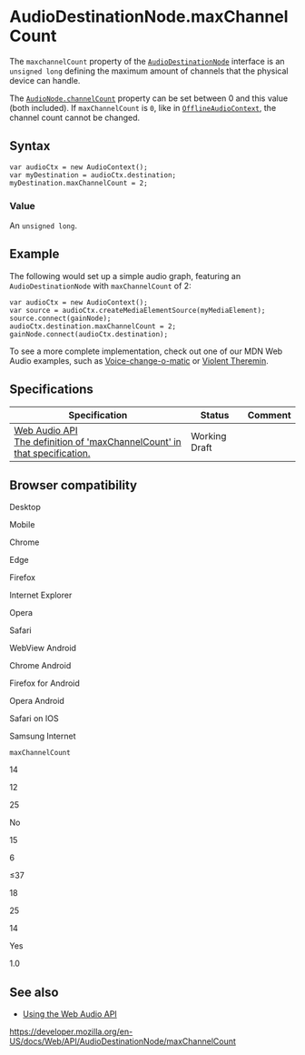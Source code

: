 # AudioDestinationNode.maxChannelCount

The `maxchannelCount` property of the [`AudioDestinationNode`](../audiodestinationnode) interface is an `unsigned long` defining the maximum amount of channels that the physical device can handle.

The [`AudioNode.channelCount`](../audionode/channelcount) property can be set between 0 and this value (both included). If `maxChannelCount` is `0`, like in [`OfflineAudioContext`](../offlineaudiocontext), the channel count cannot be changed.

## Syntax

    var audioCtx = new AudioContext();
    var myDestination = audioCtx.destination;
    myDestination.maxChannelCount = 2;

### Value

An `unsigned long`.

## Example

The following would set up a simple audio graph, featuring an `AudioDestinationNode` with `maxChannelCount` of 2:

    var audioCtx = new AudioContext();
    var source = audioCtx.createMediaElementSource(myMediaElement);
    source.connect(gainNode);
    audioCtx.destination.maxChannelCount = 2;
    gainNode.connect(audioCtx.destination);

To see a more complete implementation, check out one of our MDN Web Audio examples, such as [Voice-change-o-matic](https://mdn.github.io/voice-change-o-matic/) or [Violent Theremin](https://mdn.github.io/violent-theremin/).

## Specifications

<table><thead><tr class="header"><th>Specification</th><th>Status</th><th>Comment</th></tr></thead><tbody><tr class="odd"><td><a href="https://webaudio.github.io/web-audio-api/#dom-audiodestinationnode-maxchannelcount">Web Audio API<br />
<span class="small">The definition of 'maxChannelCount' in that specification.</span></a></td><td><span class="spec-wd">Working Draft</span></td><td></td></tr></tbody></table>

## Browser compatibility

Desktop

Mobile

Chrome

Edge

Firefox

Internet Explorer

Opera

Safari

WebView Android

Chrome Android

Firefox for Android

Opera Android

Safari on IOS

Samsung Internet

`maxChannelCount`

14

12

25

No

15

6

≤37

18

25

14

Yes

1.0

## See also

- [Using the Web Audio API](../web_audio_api/using_web_audio_api)

<a href="https://developer.mozilla.org/en-US/docs/Web/API/AudioDestinationNode/maxChannelCount" class="_attribution-link">https://developer.mozilla.org/en-US/docs/Web/API/AudioDestinationNode/maxChannelCount</a>
